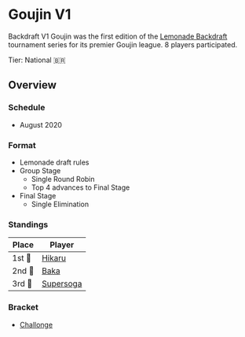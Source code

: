 # Goujin V1

Backdraft V1 Goujin was the first edition of the [Lemonade Backdraft](bdmain.md) tournament series for its premier Goujin league.
8 players participated.

Tier: National :brazil:

## Overview

### Schedule
- August 2020

### Format
- Lemonade draft rules
- Group Stage
    - Single Round Robin 
    - Top 4 advances to Final Stage
- Final Stage
    - Single Elimination

### Standings

|Place|Player|
|-|-|
|1st :1st_place_medal:| [Hikaru](../../players/brazilian/hikky.md) |
|2nd :2nd_place_medal:| [Baka](../../players/brazilian/baka.md) |
|3rd :3rd_place_medal:| [Supersoga](../../players/brazilian/supersoga.md) |

### Bracket
- [Challonge](https://challonge.com/r93vd1o1)